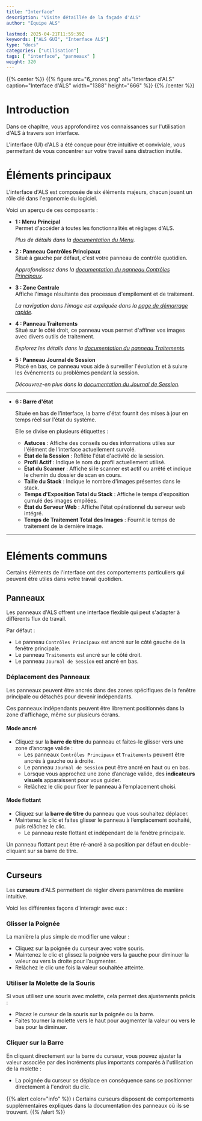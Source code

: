 ```yaml
---
title: "Interface"
description: "Visite détaillée de la façade d'ALS"
author: "Équipe ALS"

lastmod: 2025-04-21T11:59:39Z
keywords: ["ALS GUI", "Interface ALS"]
type: "docs"
categories: ["utilisation"]
tags: [ "interface", "panneaux" ]
weight: 320
---
```


{{% center %}}
{{% figure src="6_zones.png" 
alt="Interface d'ALS" 
caption="Interface d'ALS" 
width="1388" 
height="666" %}}
{{% /center %}}

# Introduction

Dans ce chapitre, vous approfondirez vos connaissances sur l'utilisation d'ALS à travers son interface.

L'interface (UI) d'ALS a été conçue pour être intuitive et conviviale, vous permettant de vous concentrer sur votre
travail sans distraction inutile.

# Éléments principaux

L'interface d'ALS est composée de six éléments majeurs, chacun jouant un rôle clé dans l'ergonomie du logiciel.

Voici un aperçu de ces composants :

<div class="row">
  <div class="col-md-6">

- **1 : Menu Principal**  
  Permet d'accéder à toutes les fonctionnalités et réglages d'ALS.

  *Plus de détails dans la [documentation du Menu](menu).*

- **2 : Panneau Contrôles Principaux**  
  Situé à gauche par défaut, c'est votre panneau de contrôle quotidien.

  *Approfondissez dans la [documentation du panneau Contrôles Principaux](controls).*

- **3 : Zone Centrale**  
  Affiche l'image résultante des processus d'empilement et de traitement.

  *La navigation dans l'image est expliquée dans la [page de démarrage rapide](../../quickstart#explore).*

</div>
<div class="col-md-6">

- **4 : Panneau Traitements**  
  Situé sur le côté droit, ce panneau vous permet d'affiner vos images avec divers outils de traitement.

  *Explorez les détails dans la [documentation du panneau Traitements](processing).*

- **5 : Panneau Journal de Session**  
  Placé en bas, ce panneau vous aide à surveiller l'évolution et à suivre les événements ou problèmes pendant la
  session.

  *Découvrez-en plus dans la [documentation du Journal de Session](log).*

</div>
</div>

---

- **6 : Barre d'état**

  Située en bas de l'interface, la barre d'état fournit des mises à jour en temps réel sur l'état du système.

  Elle se divise en plusieurs étiquettes :
    - **Astuces** : Affiche des conseils ou des informations utiles sur l'élément de l'interface actuellement survolé.
    - **État de la Session** : Reflète l'état d'activité de la session.
    - **Profil Actif** : Indique le nom du profil actuellement utilisé.
    - **État du Scanner** : Affiche si le scanner est actif ou arrêté et indique le chemin du dossier de scan en cours.
    - **Taille du Stack** : Indique le nombre d'images présentes dans le stack.
    - **Temps d'Exposition Total du Stack** : Affiche le temps d'exposition cumulé des images empilées.
    - **État du Serveur Web** : Affiche l'état opérationnel du serveur web intégré.
    - **Temps de Traitement Total des Images** : Fournit le temps de traitement de la dernière image.

---

# Eléments communs

Certains éléments de l'interface ont des comportements particuliers qui peuvent être utiles dans votre
travail quotidien.

## Panneaux

Les panneaux d'ALS offrent une interface flexible qui peut s'adapter à différents flux de travail.

Par défaut :

- Le panneau `Contrôles Principaux` est ancré sur le côté gauche de la fenêtre principale.
- Le panneau `Traitements` est ancré sur le côté droit.
- Le panneau `Journal de Session` est ancré en bas.

### Déplacement des Panneaux

Les panneaux peuvent être ancrés dans des zones spécifiques de la fenêtre principale ou détachés pour devenir
indépendants.

Ces panneaux indépendants peuvent être librement positionnés dans la zone d'affichage, même sur plusieurs écrans.

#### Mode ancré

- Cliquez sur la **barre de titre** du panneau et faites-le glisser vers une zone d’ancrage valide :
    - Les panneaux `Contrôles Principaux` et `Traitements` peuvent être ancrés à gauche ou à droite.
    - Le panneau `Journal de Session` peut être ancré en haut ou en bas.
  - Lorsque vous approchez une zone d’ancrage valide, des **indicateurs visuels** apparaissent pour vous guider.
  - Relâchez le clic pour fixer le panneau à l’emplacement choisi.

#### Mode flottant
  - Cliquez sur la **barre de titre** du panneau que vous souhaitez déplacer.
- Maintenez le clic et faites glisser le panneau à l’emplacement souhaité, puis relâchez le clic.
  - Le panneau reste flottant et indépendant de la fenêtre principale.

Un panneau flottant peut être ré-ancré à sa position par défaut en double-cliquant sur sa barre de titre.

---

## Curseurs

Les **curseurs** d'ALS permettent de régler divers paramètres de manière intuitive.

Voici les différentes façons d'interagir avec eux :

### Glisser la Poignée

La manière la plus simple de modifier une valeur :

- Cliquez sur la poignée du curseur avec votre souris.
- Maintenez le clic et glissez la poignée vers la gauche pour diminuer la valeur ou vers la droite pour l’augmenter.
- Relâchez le clic une fois la valeur souhaitée atteinte.

### Utiliser la Molette de la Souris

Si vous utilisez une souris avec molette, cela permet des ajustements précis :

- Placez le curseur de la souris sur la poignée ou la barre.
- Faites tourner la molette vers le haut pour augmenter la valeur ou vers le bas pour la diminuer.

### Cliquer sur la Barre

En cliquant directement sur la barre du curseur, vous pouvez ajuster la valeur associée par des incréments plus
importants comparés à l'utilisation de la molette :

- La poignée du curseur se déplace en conséquence sans se positionner directement à l'endroit du clic.

{{% alert color="info" %}}
ℹ️ Certains curseurs disposent de comportements supplémentaires expliqués dans la documentation des panneaux où ils se
trouvent.
{{% /alert %}}
